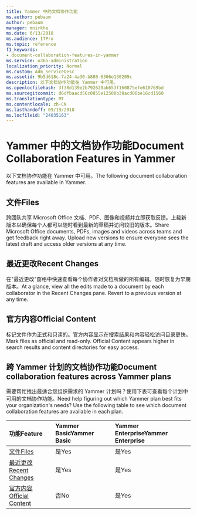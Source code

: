 ```yaml
---
title: Yammer 中的文档协作功能
ms.author: pebaum
author: pebaum
manager: mnirkhe
ms.date: 6/13/2018
ms.audience: ITPro
ms.topic: reference
f1_keywords:
- document-collaboration-features-in-yammer
ms.service: o365-administration
localization_priority: Normal
ms.custom: Adm_ServiceDesc
ms.assetid: 9b5d618c-7a24-4a30-b880-6306e130209c
description: 以下文档协作功能在 Yammer 中可用。
ms.openlocfilehash: 3f38d139e2b792620ab653f160875efe610769bd
ms.sourcegitcommit: d6dfbaacd56c0855e12500b38acd06be16cd1560
ms.translationtype: MT
ms.contentlocale: zh-CN
ms.lasthandoff: 09/19/2018
ms.locfileid: "24035163"
---
```

# <a name="document-collaboration-features-in-yammer"></a><span data-ttu-id="7890e-103">Yammer 中的文档协作功能</span><span class="sxs-lookup"><span data-stu-id="7890e-103">Document Collaboration Features in Yammer</span></span>

<span data-ttu-id="7890e-104">以下文档协作功能在 Yammer 中可用。</span><span class="sxs-lookup"><span data-stu-id="7890e-104">The following document collaboration features are available in Yammer.</span></span>
  
## <a name="files"></a><span data-ttu-id="7890e-105">文件</span><span class="sxs-lookup"><span data-stu-id="7890e-105">Files</span></span>
<span data-ttu-id="7890e-106"><a name="bkmk_Files"> </a></span><span class="sxs-lookup"><span data-stu-id="7890e-106"></span></span>

<span data-ttu-id="7890e-p101">跨团队共享 Microsoft Office 文档、PDF、图像和视频并立即获取反馈。上载新版本以确保每个人都可以随时看到最新的草稿并访问较旧的版本。</span><span class="sxs-lookup"><span data-stu-id="7890e-p101">Share Microsoft Office documents, PDFs, images and videos across teams and get feedback right away. Upload new versions to ensure everyone sees the latest draft and access older versions at any time.</span></span>
  
## <a name="recent-changes"></a><span data-ttu-id="7890e-109">最近更改</span><span class="sxs-lookup"><span data-stu-id="7890e-109">Recent Changes</span></span>
<span data-ttu-id="7890e-110"><a name="bkmk_RecentChanges"> </a></span><span class="sxs-lookup"><span data-stu-id="7890e-110"></span></span>

<span data-ttu-id="7890e-p102">在"最近更改"窗格中快速查看每个协作者对文档所做的所有编辑。随时恢复为早期版本。</span><span class="sxs-lookup"><span data-stu-id="7890e-p102">At a glance, view all the edits made to a document by each collaborator in the Recent Changes pane. Revert to a previous version at any time.</span></span>
  
## <a name="official-content"></a><span data-ttu-id="7890e-113">官方内容</span><span class="sxs-lookup"><span data-stu-id="7890e-113">Official Content</span></span>
<span data-ttu-id="7890e-114"><a name="bkmk_OfficialContent"> </a></span><span class="sxs-lookup"><span data-stu-id="7890e-114"></span></span>

<span data-ttu-id="7890e-p103">标记文件作为正式和只读的。官方内容显示在搜索结果和内容轻松访问目录更快。</span><span class="sxs-lookup"><span data-stu-id="7890e-p103">Mark files as official and read-only. Official Content appears higher in search results and content directories for easy access.</span></span>
  
## <a name="document-collaboration-features-across-yammer-plans"></a><span data-ttu-id="7890e-117">跨 Yammer 计划的文档协作功能</span><span class="sxs-lookup"><span data-stu-id="7890e-117">Document collaboration features across Yammer plans</span></span>
<span data-ttu-id="7890e-118"><a name="bkmk_OfficialContent"> </a></span><span class="sxs-lookup"><span data-stu-id="7890e-118"></span></span>

<span data-ttu-id="7890e-p104">需要帮忙找出最适合您组织需求的 Yammer 计划吗？使用下表可查看每个计划中可用的文档协作功能。</span><span class="sxs-lookup"><span data-stu-id="7890e-p104">Need help figuring out which Yammer plan best fits your organization's needs? Use the following table to see which document collaboration features are available in each plan.</span></span>
  
|<span data-ttu-id="7890e-121">**功能**</span><span class="sxs-lookup"><span data-stu-id="7890e-121">**Feature**</span></span>|<span data-ttu-id="7890e-122">**Yammer Basic**</span><span class="sxs-lookup"><span data-stu-id="7890e-122">**Yammer Basic**</span></span>|<span data-ttu-id="7890e-123">**Yammer Enterprise**</span><span class="sxs-lookup"><span data-stu-id="7890e-123">**Yammer Enterprise**</span></span>|
|:-----|:-----|:-----|
|[<span data-ttu-id="7890e-124">文件</span><span class="sxs-lookup"><span data-stu-id="7890e-124">Files</span></span>](document-collaboration-features-in-yammer.md#files) <br/> |<span data-ttu-id="7890e-125">是</span><span class="sxs-lookup"><span data-stu-id="7890e-125">Yes</span></span>  <br/> |<span data-ttu-id="7890e-126">是</span><span class="sxs-lookup"><span data-stu-id="7890e-126">Yes</span></span>  <br/> |
|[<span data-ttu-id="7890e-127">最近更改</span><span class="sxs-lookup"><span data-stu-id="7890e-127">Recent Changes</span></span>](document-collaboration-features-in-yammer.md#recent-changes) <br/> |<span data-ttu-id="7890e-128">是</span><span class="sxs-lookup"><span data-stu-id="7890e-128">Yes</span></span>  <br/> |<span data-ttu-id="7890e-129">是</span><span class="sxs-lookup"><span data-stu-id="7890e-129">Yes</span></span>  <br/> |
|[<span data-ttu-id="7890e-130">官方内容</span><span class="sxs-lookup"><span data-stu-id="7890e-130">Official Content</span></span>](document-collaboration-features-in-yammer.md#official-content) <br/> |<span data-ttu-id="7890e-131">否</span><span class="sxs-lookup"><span data-stu-id="7890e-131">No</span></span>  <br/> |<span data-ttu-id="7890e-132">是</span><span class="sxs-lookup"><span data-stu-id="7890e-132">Yes</span></span>  <br/> |
   

